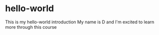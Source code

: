 # hello-world
This is my hello-world introduction
My name is D and I'm excited to learn more through this course
